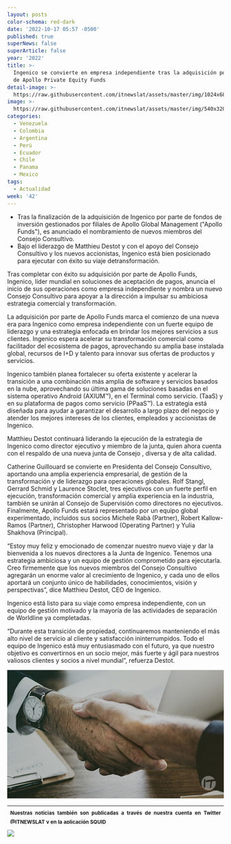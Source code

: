 ```yaml
---
layout: posts
color-schema: red-dark
date: '2022-10-17 05:57 -0500'
published: true
superNews: false
superArticle: false
year: '2022'
title: >-
  Ingenico se convierte en empresa independiente tras la adquisición por parte
  de Apollo Private Equity Funds 
detail-image: >-
  https://raw.githubusercontent.com/itnewslat/assets/master/img/1024x680/Alianzas-Acuerdos-g.jpg
image: >-
  https://raw.githubusercontent.com/itnewslat/assets/master/img/540x320/Alianzas-Acuerdos-p.jpg
categories:
  - Venezuela
  - Colombia
  - Argentina
  - Perú
  - Ecuador
  - Chile
  - Panama
  - Mexico
tags:
  - Actualidad
week: '42'
---
```

- Tras la finalización de la adquisición de Ingenico por parte de fondos de inversión gestionados por filiales de Apollo Global Management ("Apollo Funds"), es anunciado el nombramiento de nuevos miembros del Consejo Consultivo. 
- Bajo el liderazgo de Matthieu Destot y con el apoyo del Consejo Consultivo y los nuevos accionistas, Ingenico está bien posicionado para ejecutar con éxito su viaje detransformación.

Tras completar con éxito su adquisición por parte de Apollo Funds,
Ingenico, líder mundial en soluciones de aceptación de pagos, anuncia el inicio de sus operaciones como empresa independiente y nombra un nuevo Consejo Consultivo para apoyar a la dirección a impulsar su ambiciosa estrategia comercial y transformación. 

La adquisición por parte de Apollo Funds marca el comienzo de una nueva era para Ingenico como empresa independiente con un fuerte equipo de liderazgo y una estrategia enfocada en brindar
 los mejores servicios a sus clientes. Ingenico espera acelerar su transformación comercial como facilitador del ecosistema de pagos, aprovechando su amplia base instalada global, recursos de I+D y talento para innovar sus ofertas de productos y servicios. 

Ingenico también planea fortalecer su oferta existente y acelerar la transición a una combinación más amplia de software y servicios basados ​​en la nube, aprovechando su última gama
 de soluciones basadas en el sistema operativo Android (AXIUM™), en el Terminal como servicio. (TaaS) y en su plataforma de pagos como servicio (PPaaS™).
 La estrategia está diseñada para ayudar a garantizar el desarrollo a largo plazo del negocio y atender los mejores intereses de los clientes, empleados y accionistas de Ingenico. 

Matthieu Destot continuará liderando la ejecución de la estrategia de Ingenico como director ejecutivo y miembro de la junta, quien ahora cuenta con el respaldo de una nueva junta de
 Consejo , diversa y de alta calidad. 

Catherine Guillouard se convierte en Presidenta del Consejo Consultivo, aportando una amplia experiencia empresarial, de gestión de la transformación y de liderazgo para   operaciones
 globales. Rolf Stangl, Gerrard Schmid y Laurence Stoclet, tres ejecutivos con un fuerte perfil en ejecución, transformación comercial y amplia experiencia en la industria, también se unirán al Consejo de Supervisión como directores no ejecutivos. Finalmente,
 Apollo Funds estará representado por un equipo global experimentado, incluidos sus socios Michele Rabà
(Partner), Robert Kallow-Ramos (Partner), Christopher Harwood (Operating Partner)
y Yulia Shakhova (Principal). 

“Estoy muy feliz y emocionado de comenzar nuestro nuevo viaje y dar la bienvenida a los nuevos directores a la Junta de Ingenico. Tenemos una estrategia ambiciosa y un equipo de gestión
 comprometido para ejecutarla. Creo firmemente que los nuevos miembros del Consejo Consultivo agregarán un enorme valor al crecimiento de Ingenico, y cada uno de ellos aportará un conjunto único de habilidades, conocimientos, visión y perspectivas”,
dice Matthieu Destot, CEO de Ingenico.   

Ingenico está listo para su viaje como empresa independiente, con un equipo de gestión motivado y la mayoría de las actividades de separación de Worldline ya completadas. 

 “Durante esta transición de propiedad, continuaremos manteniendo el más alto nivel de
 servicio al cliente y satisfacción ininterrumpidos. Todo el equipo de Ingenico está muy entusiasmado con el futuro, ya que nuestro objetivo es convertirnos en un socio mejor, más fuerte y ágil para nuestros valiosos clientes y socios a nivel mundial”,
refuerza Destot. 

![](https://raw.githubusercontent.com/itnewslat/assets/master/img/540x320/Alianzas-Acuerdos-p.jpg)

<table style="height: 42px;" width="569">
<tbody>
<tr>
<td style="text-align: justify;"><sub><strong>Nuestras noticias también son publicadas a través de nuestra cuenta en Twitter <a href="https://twitter.com/itnewslat?lang=es">@ITNEWSLAT</a> y en la aplicación <a href="https://squidapp.co/en/">SQUID</a></strong></sub></td>
</tr>
</tbody>
</table>

<img src="https://tracker.metricool.com/c3po.jpg?hash=56f88a41e39ab42c063cc51676587a04"/>